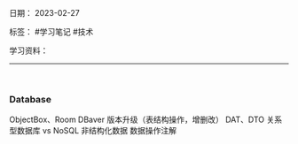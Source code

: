日期： 2023-02-27

标签： #学习笔记 #技术

学习资料： 


---
<br>

### Database
ObjectBox、Room
DBaver
版本升级（表结构操作，增删改）
DAT、DTO
关系型数据库 vs NoSQL 非结构化数据
数据操作注解